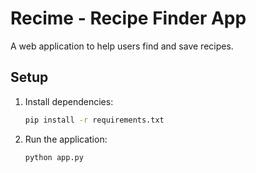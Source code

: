 # Recime - Recipe Finder App

A web application to help users find and save recipes.

## Setup

1.  Install dependencies:
    ```bash
    pip install -r requirements.txt
    ```
2.  Run the application:
    ```bash
    python app.py
    ``` 